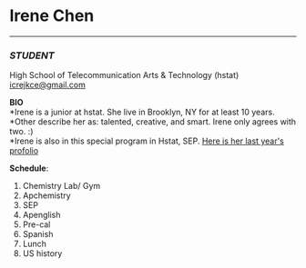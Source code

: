 # Irene Chen   
---
### _STUDENT_  
High School of Telecommunication Arts & Technology (hstat)  
icrejkce@gmail.com

**BIO**  
*Irene is a junior at hstat. She live in Brooklyn, NY for at least 10 years.  
*Other describe her as: talented, creative, and smart. Irene only agrees with two. :)  
*Irene is also in this special program in Hstat, SEP. [Here is her last year's profolio](https://sites.google.com/a/hstat.org/irenec7418sep10/)

**Schedule**:
1. Chemistry Lab/ Gym
2. Apchemistry 
3. SEP
4. Apenglish
5. Pre-cal
6. Spanish
7. Lunch
8. US history

